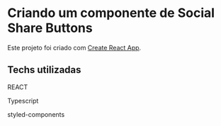 # Criando um componente de Social Share Buttons

Este projeto foi criado com [Create React App](https://github.com/facebook/create-react-app).

## Techs utilizadas
REACT

Typescript

styled-components
